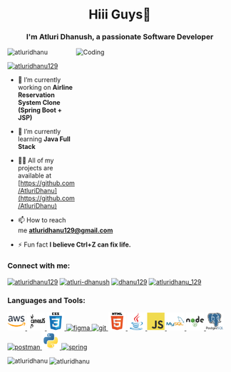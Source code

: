 <h1 align="center">Hiii Guys👋</h1>
<h3 align="center">I'm Atluri Dhanush, a passionate Software Developer</h3>
<img <img align="right" alt="Coding" width="350" height="400" src="https://cdn.dribbble.com/users/1162077/screenshots/3848914/programmer.gif"

<p align="left"> <img src="https://komarev.com/ghpvc/?username=atluridhanu&label=Profile%20views&color=000000&style=flat" alt="atluridhanu" /> </p>

<p align="left"> <a href="https://twitter.com/atluridhanu129" target="blank"><img src="https://img.shields.io/twitter/follow/atluridhanu129?logo=twitter&style=for-the-badge" alt="atluridhanu129" /></a> </p>

- 🔭 I’m currently working on **Airline Reservation System Clone (Spring Boot + JSP)**

- 🌱 I’m currently learning **Java Full Stack**

- 👨‍💻 All of my projects are available at [https://github.com/AtluriDhanu](https://github.com/AtluriDhanu)

- 📫 How to reach me **atluridhanu129@gmail.com**

- ⚡ Fun fact **I believe Ctrl+Z can fix life.**

<h3 align="left">Connect with me:</h3>
<p align="left">
<a href="https://twitter.com/atluridhanu129" target="blank"><img align="center" src="https://raw.githubusercontent.com/rahuldkjain/github-profile-readme-generator/master/src/images/icons/Social/twitter.svg" alt="atluridhanu129" height="30" width="40" /></a>
<a href="https://linkedin.com/in/atluri-dhanush" target="blank"><img align="center" src="https://raw.githubusercontent.com/rahuldkjain/github-profile-readme-generator/master/src/images/icons/Social/linked-in-alt.svg" alt="atluri-dhanush" height="30" width="40" /></a>
<a href="https://kaggle.com/dhanu129" target="blank"><img align="center" src="https://raw.githubusercontent.com/rahuldkjain/github-profile-readme-generator/master/src/images/icons/Social/kaggle.svg" alt="dhanu129" height="30" width="40" /></a>
<a href="https://instagram.com/atluridhanu_129" target="blank"><img align="center" src="https://raw.githubusercontent.com/rahuldkjain/github-profile-readme-generator/master/src/images/icons/Social/instagram.svg" alt="atluridhanu_129" height="30" width="40" /></a>
</p>

<h3 align="left">Languages and Tools:</h3>
<p align="left"> <a href="https://aws.amazon.com" target="_blank" rel="noreferrer"> <img src="https://raw.githubusercontent.com/devicons/devicon/master/icons/amazonwebservices/amazonwebservices-original-wordmark.svg" alt="aws" width="40" height="40"/> </a> <a href="https://canvasjs.com" target="_blank" rel="noreferrer"> <img src="https://raw.githubusercontent.com/Hardik0307/Hardik0307/master/assets/canvasjs-charts.svg" alt="canvasjs" width="40" height="40"/> </a> <a href="https://www.w3schools.com/css/" target="_blank" rel="noreferrer"> <img src="https://raw.githubusercontent.com/devicons/devicon/master/icons/css3/css3-original-wordmark.svg" alt="css3" width="40" height="40"/> </a> <a href="https://www.figma.com/" target="_blank" rel="noreferrer"> <img src="https://www.vectorlogo.zone/logos/figma/figma-icon.svg" alt="figma" width="40" height="40"/> </a> <a href="https://git-scm.com/" target="_blank" rel="noreferrer"> <img src="https://www.vectorlogo.zone/logos/git-scm/git-scm-icon.svg" alt="git" width="40" height="40"/> </a> <a href="https://www.w3.org/html/" target="_blank" rel="noreferrer"> <img src="https://raw.githubusercontent.com/devicons/devicon/master/icons/html5/html5-original-wordmark.svg" alt="html5" width="40" height="40"/> </a> <a href="https://www.java.com" target="_blank" rel="noreferrer"> <img src="https://raw.githubusercontent.com/devicons/devicon/master/icons/java/java-original.svg" alt="java" width="40" height="40"/> </a> <a href="https://developer.mozilla.org/en-US/docs/Web/JavaScript" target="_blank" rel="noreferrer"> <img src="https://raw.githubusercontent.com/devicons/devicon/master/icons/javascript/javascript-original.svg" alt="javascript" width="40" height="40"/> </a> <a href="https://www.mysql.com/" target="_blank" rel="noreferrer"> <img src="https://raw.githubusercontent.com/devicons/devicon/master/icons/mysql/mysql-original-wordmark.svg" alt="mysql" width="40" height="40"/> </a> <a href="https://nodejs.org" target="_blank" rel="noreferrer"> <img src="https://raw.githubusercontent.com/devicons/devicon/master/icons/nodejs/nodejs-original-wordmark.svg" alt="nodejs" width="40" height="40"/> </a> <a href="https://www.postgresql.org" target="_blank" rel="noreferrer"> <img src="https://raw.githubusercontent.com/devicons/devicon/master/icons/postgresql/postgresql-original-wordmark.svg" alt="postgresql" width="40" height="40"/> </a> <a href="https://postman.com" target="_blank" rel="noreferrer"> <img src="https://www.vectorlogo.zone/logos/getpostman/getpostman-icon.svg" alt="postman" width="40" height="40"/> </a> <a href="https://www.python.org" target="_blank" rel="noreferrer"> <img src="https://raw.githubusercontent.com/devicons/devicon/master/icons/python/python-original.svg" alt="python" width="40" height="40"/> </a> <a href="https://spring.io/" target="_blank" rel="noreferrer"> <img src="https://www.vectorlogo.zone/logos/springio/springio-icon.svg" alt="spring" width="40" height="40"/> </a> </p>

<p><img align="left" src="https://github-readme-stats.vercel.app/api/top-langs?username=atluridhanu&show_icons=true&theme=dark&title_color=000000&bg_color=ffffff&locale=en&layout=compact" alt="atluridhanu" /></p>

<p>&nbsp;<img align="center" src="https://github-readme-stats.vercel.app/api?username=atluridhanu&show_icons=true&title_color=000000&bg_color=fffafa&locale=en" alt="atluridhanu" /></p>

